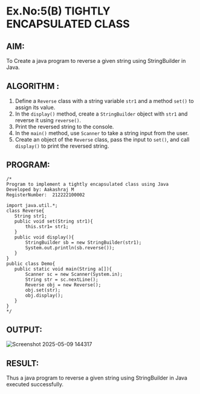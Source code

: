 # Ex.No:5(B) TIGHTLY ENCAPSULATED CLASS

## AIM:
To Create a java program to reverse a given string using StringBuilder in Java.

## ALGORITHM :

1. Define a `Reverse` class with a string variable `str1` and a method `set()` to assign its value.
2. In the `display()` method, create a `StringBuilder` object with `str1` and reverse it using `reverse()`.
3. Print the reversed string to the console.
4. In the `main()` method, use `Scanner` to take a string input from the user.
5. Create an object of the `Reverse` class, pass the input to `set()`, and call `display()` to print the reversed string.




## PROGRAM:
 ```
/*
Program to implement a tightly encapsulated class using Java
Developed by: Aakashraj M
RegisterNumber:  212222100002

import java.util.*;
class Reverse{
    String str1;
    public void set(String str1){
        this.str1= str1;
    }
    public void display(){
        StringBuilder sb = new StringBuilder(str1);
        System.out.println(sb.reverse());
    }
}
public class Demo{
    public static void main(String a[]){
        Scanner sc = new Scanner(System.in);
        String str = sc.nextLine();
        Reverse obj = new Reverse();
        obj.set(str);
        obj.display();
    }
}
*/
```


## OUTPUT:

![Screenshot 2025-05-09 144317](https://github.com/user-attachments/assets/fd1b3d5d-d42a-4057-86a3-89627b710e19)


## RESULT:
Thus a java program to reverse a given string using StringBuilder in Java executed successfully.



